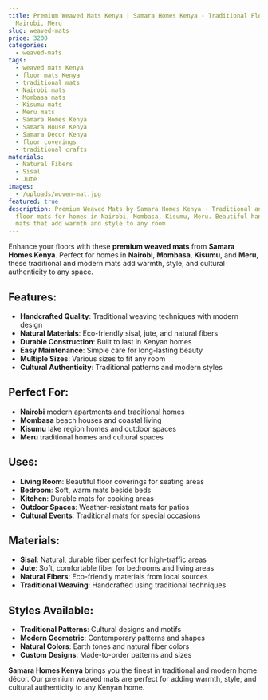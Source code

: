 ```yaml
---
title: Premium Weaved Mats Kenya | Samara Homes Kenya - Traditional Floor Mats
  Nairobi, Meru
slug: weaved-mats
price: 3200
categories:
  - weaved-mats
tags:
  - weaved mats Kenya
  - floor mats Kenya
  - traditional mats
  - Nairobi mats
  - Mombasa mats
  - Kisumu mats
  - Meru mats
  - Samara Homes Kenya
  - Samara House Kenya
  - Samara Decor Kenya
  - floor coverings
  - traditional crafts
materials:
  - Natural Fibers
  - Sisal
  - Jute
images:
  - /uploads/woven-mat.jpg
featured: true
description: Premium Weaved Mats by Samara Homes Kenya - Traditional and modern
  floor mats for homes in Nairobi, Mombasa, Kisumu, Meru. Beautiful handcrafted
  mats that add warmth and style to any room.
---
```

Enhance your floors with these **premium weaved mats** from **Samara Homes Kenya**. Perfect for homes in **Nairobi**, **Mombasa**, **Kisumu**, and **Meru**, these traditional and modern mats add warmth, style, and cultural authenticity to any space.

## Features:
- **Handcrafted Quality**: Traditional weaving techniques with modern design
- **Natural Materials**: Eco-friendly sisal, jute, and natural fibers
- **Durable Construction**: Built to last in Kenyan homes
- **Easy Maintenance**: Simple care for long-lasting beauty
- **Multiple Sizes**: Various sizes to fit any room
- **Cultural Authenticity**: Traditional patterns and modern styles

## Perfect For:
- **Nairobi** modern apartments and traditional homes
- **Mombasa** beach houses and coastal living
- **Kisumu** lake region homes and outdoor spaces
- **Meru** traditional homes and cultural spaces

## Uses:
- **Living Room**: Beautiful floor coverings for seating areas
- **Bedroom**: Soft, warm mats beside beds
- **Kitchen**: Durable mats for cooking areas
- **Outdoor Spaces**: Weather-resistant mats for patios
- **Cultural Events**: Traditional mats for special occasions

## Materials:
- **Sisal**: Natural, durable fiber perfect for high-traffic areas
- **Jute**: Soft, comfortable fiber for bedrooms and living areas
- **Natural Fibers**: Eco-friendly materials from local sources
- **Traditional Weaving**: Handcrafted using traditional techniques

## Styles Available:
- **Traditional Patterns**: Cultural designs and motifs
- **Modern Geometric**: Contemporary patterns and shapes
- **Natural Colors**: Earth tones and natural fiber colors
- **Custom Designs**: Made-to-order patterns and sizes

**Samara Homes Kenya** brings you the finest in traditional and modern home décor. Our premium weaved mats are perfect for adding warmth, style, and cultural authenticity to any Kenyan home.
